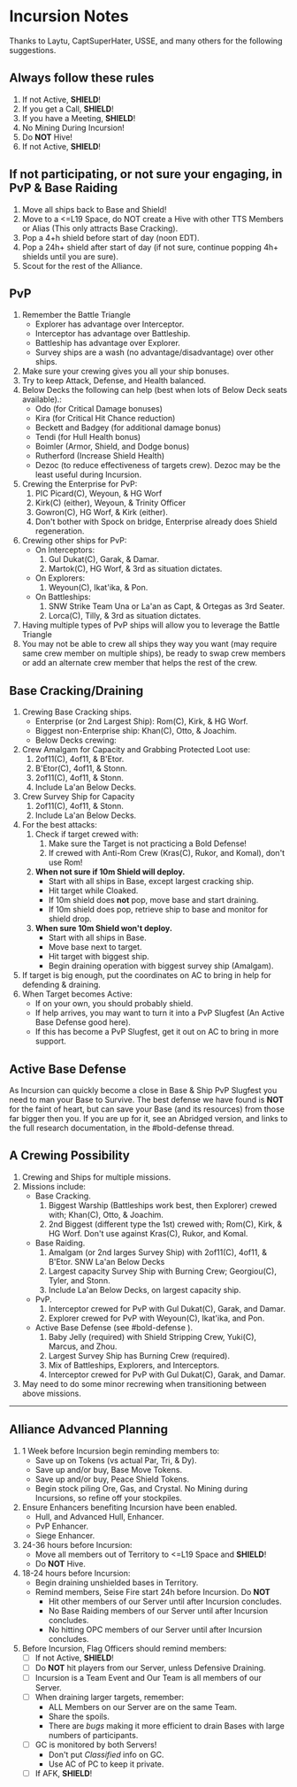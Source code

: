 # Incursion Notes

Thanks to Laytu, CaptSuperHater, USSE, and many others for the following suggestions.

## Always follow these rules
1. If not Active, __SHIELD__!
1. If you get a Call, __SHIELD__!
1. If you have a Meeting, __SHIELD__!
1. No Mining During Incursion!
1. Do __NOT__ Hive!
1. If not Active, __SHIELD__!

## If not participating, or not sure your engaging, in PvP & Base Raiding
1. Move all ships back to Base and Shield!
1. Move to a <=L19 Space, do NOT create a Hive with other TTS Members or Alias (This only attracts Base Cracking).
1. Pop a 4+h shield before start of day (noon EDT).
1. Pop a 24h+ shield after start of day (if not sure, continue popping 4h+ shields until you are sure).
1. Scout for the rest of the Alliance.

## PvP
1. Remember the Battle Triangle
   - Explorer has advantage over Interceptor.
   - Interceptor has advantage over Battleship.
   - Battleship has advantage over Explorer.
   - Survey ships are a wash (no advantage/disadvantage) over other ships.
1. Make sure your crewing gives you all your ship bonuses.
1. Try to keep Attack, Defense, and Health balanced.
1. Below Decks the following can help (best when lots of Below Deck seats available).:
   - Odo (for Critical Damage bonuses)
   - Kira (for Critical Hit Chance reduction)
   - Beckett and Badgey (for additional damage bonus)
   - Tendi (for Hull Health bonus)
   - Boimler (Armor, Shield, and Dodge bonus)
   - Rutherford (Increase Shield Health)
   - Dezoc (to reduce effectiveness of targets crew). Dezoc may be the least useful during Incursion.
1. Crewing the Enterprise for PvP:
   1. PIC Picard(C), Weyoun, & HG Worf
   1. Kirk(C) (either), Weyoun, & Trinity Officer
   1. Gowron(C), HG Worf, & Kirk (either).
   1. Don't bother with Spock on bridge, Enterprise already does Shield regeneration.
1. Crewing other ships for PvP:
   - On Interceptors: 
     1. Gul Dukat(C), Garak, & Damar.
     1. Martok(C), HG Worf, & 3rd as situation dictates.
   - On Explorers:
     1. Weyoun(C), Ikat'ika, & Pon.
   - On Battleships:
     1. SNW Strike Team Una or La'an as Capt, & Ortegas as 3rd Seater.
     1. Lorca(C), Tilly, & 3rd as situation dictates.
1. Having multiple types of PvP ships will allow you to leverage the Battle Triangle
1. You may not be able to crew all ships they way you want (may require same crew member on multiple ships), be ready to swap crew members or add an alternate crew member that helps the rest of the crew.

## Base Cracking/Draining
1. Crewing Base Cracking ships.
   - Enterprise (or 2nd Largest Ship): Rom(C), Kirk, & HG Worf.
   - Biggest non-Enterprise ship: Khan(C), Otto, & Joachim.
   - Below Decks crewing:
1. Crew Amalgam for Capacity and Grabbing Protected Loot use:
   1. 2of11(C), 4of11, & B'Etor.
   1. B'Etor(C), 4of11, & Stonn.
   1. 2of11(C), 4of11, & Stonn.
   1. Include La'an Below Decks.
1. Crew Survey Ship for Capacity
   1. 2of11(C), 4of11, & Stonn.
   1. Include La'an Below Decks.
1. For the best attacks:
   1. Check if target crewed with:
      1. Make sure the Target is not practicing a Bold Defense!
      1. If crewed with Anti-Rom Crew (Kras(C), Rukor, and Komal), don't use Rom!
   1. __When not sure if 10m Shield will deploy.__
      - Start with all ships in Base, except largest cracking ship.
      - Hit target while Cloaked.
      - If 10m shield does __not__ pop, move base and start draining.
      - If 10m shield does pop, retrieve ship to base and monitor for shield drop.
   1. __When sure 10m Shield won't deploy.__
      - Start with all ships in Base.
      - Move base next to target.
      - Hit target with biggest ship.
      - Begin draining operation with biggest survey ship (Amalgam).
1. If target is big enough, put the coordinates on AC to bring in help for defending & draining.
1. When Target becomes Active:
   - If on your own, you should probably shield.
   - If help arrives, you may want to turn it into a PvP Slugfest (An Active Base Defense good here).
   - If this has become a PvP Slugfest, get it out on AC to bring in more support.

## Active Base Defense

As Incursion can quickly become a close in Base & Ship PvP Slugfest you need to man your Base to Survive. The best defense we have found is __NOT__ for the faint of heart, but can save your Base (and its resources) from those far bigger then you. If you are up for it, see an Abridged version, and links to the full research documentation, in the #bold-defense thread.

## A Crewing Possibility
1. Crewing and  Ships for multiple missions.
1. Missions include:
   - Base Cracking.
     1. Biggest Warship (Battleships work best, then Explorer) crewed with; Khan(C), Otto, & Joachim.
     1. 2nd Biggest (different type the 1st) crewed with; Rom(C), Kirk, & HG Worf. Don't use against Kras(C), Rukor, and Komal.
   - Base Raiding.
     1. Amalgam (or 2nd larges Survey Ship) with 2of11(C), 4of11, & B'Etor. SNW La'an Below Decks
     1. Largest capacity Survey Ship with Burning Crew; Georgiou(C), Tyler, and Stonn.
     1. Include La'an Below Decks, on largest capacity ship.
   - PvP.
     1. Interceptor crewed for PvP with Gul Dukat(C), Garak, and Damar.
     1. Explorer crewed for PvP with Weyoun(C), Ikat'ika, and Pon.
   - Active Base Defense (see #bold-defense ).
     1. Baby Jelly (required) with Shield Stripping Crew, Yuki(C), Marcus, and Zhou.
     1. Largest Survey Ship has Burning Crew (required).
     1. Mix of Battleships, Explorers, and Interceptors.
     1. Interceptor crewed for PvP with Gul Dukat(C), Garak, and Damar.
1. May need to do some minor recrewing when transitioning between above missions.

___

## Alliance Advanced Planning
1. 1 Week before Incursion begin reminding members to:
   - Save up on Tokens (vs actual Par, Tri, & Dy).
   - Save up and/or buy, Base Move Tokens.
   - Save up and/or buy, Peace Shield Tokens.
   - Begin stock piling Ore, Gas, and Crystal. No Mining during Incursions, so refine off your stockpiles.
1. Ensure Enhancers benefiting Incursion have been enabled.
   - Hull, and Advanced Hull, Enhancer.
   - PvP Enhancer.
   - Siege Enhancer.
1. 24-36 hours before Incursion:
   - Move all members out of Territory to <=L19 Space and __SHIELD__!
   - Do __NOT__ Hive.
1. 18-24 hours before Incursion: 
   - Begin draining unshielded bases in Territory.
   - Remind members, Seise Fire start 24h before Incursion. Do __NOT__ 
     - Hit other members of our Server until after Incursion concludes.
     - No Base Raiding members of our Server until after Incursion concludes.
     - No hitting OPC members of our Server until after Incursion concludes.
1. Before Incursion, Flag Officers should remind members:
   - [ ] If not Active, __SHIELD__!
   - [ ] Do __NOT__ hit players from our Server, unless Defensive Draining.
   - [ ] Incursion is a Team Event and Our Team is all members of our Server.
   - [ ] When draining larger targets, remember:
     - ALL Members on our Server are on the same Team.
     - Share the spoils.
     - There are *bugs* making it more efficient to drain Bases with large numbers of participants.
   - [ ] GC is monitored by both Servers!
     - Don't put *Classified* info on GC.
     - Use AC of PC to keep it private.
   - [ ] If AFK, __SHIELD__!